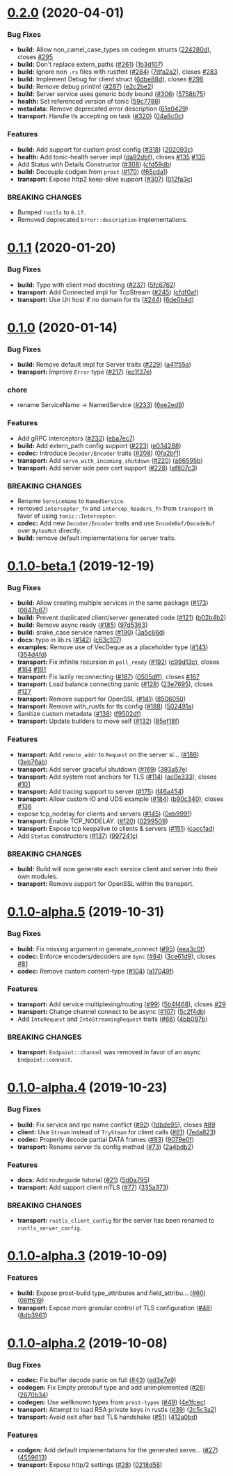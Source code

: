 # [0.2.0](https://github.com/hyperium/tonic/compare/v0.1.1...v0.2.0) (2020-04-01)


### Bug Fixes

* **build:** Allow non_camel_case_types on codegen structs ([224280d](https://github.com/hyperium/tonic/commit/224280dfff8944e9e553337416d23d6e5a050945)), closes [#295](https://github.com/hyperium/tonic/issues/295)
* **build:** Don't replace extern_paths ([#261](https://github.com/hyperium/tonic/issues/261)) ([1b3d107](https://github.com/hyperium/tonic/commit/1b3d107206136312a2536d3b72748c52191d99b1))
* **build:** Ignore non `.rs` files with rustfmt ([#284](https://github.com/hyperium/tonic/issues/284)) ([7dfa2a2](https://github.com/hyperium/tonic/commit/7dfa2a277b593e008cea53eef7163ca59a06c56a)), closes [#283](https://github.com/hyperium/tonic/issues/283)
* **build:** Implement Debug for client struct ([6dbe88d](https://github.com/hyperium/tonic/commit/6dbe88d445e378fff48d05083c23baeb2020cb2d)), closes [#298](https://github.com/hyperium/tonic/issues/298)
* **build:** Remove debug println! ([#287](https://github.com/hyperium/tonic/issues/287)) ([e2c2be2](https://github.com/hyperium/tonic/commit/e2c2be2f084b7c1ef4e93f6994cb9c728de0c1ed))
* **build:** Server service uses generic body bound ([#306](https://github.com/hyperium/tonic/issues/306)) ([5758b75](https://github.com/hyperium/tonic/commit/5758b758b2d44059b0149a31542d11589999a789))
* **health:** Set referenced version of tonic ([59c7788](https://github.com/hyperium/tonic/commit/59c77888464a0302993dbe07fed7c1848b415f8f))
* **metadata:** Remove deprecated error description ([61e0429](https://github.com/hyperium/tonic/commit/61e0429ae810354363835c36a046b5113b3c74b4))
* **transport:** Handle tls accepting on task ([#320](https://github.com/hyperium/tonic/issues/320)) ([04a8c0c](https://github.com/hyperium/tonic/commit/04a8c0c82a4007f48c3bf3539a3f2312746fedd1))


### Features

* **build:** Add support for custom prost config ([#318](https://github.com/hyperium/tonic/issues/318)) ([202093c](https://github.com/hyperium/tonic/commit/202093c31715b52997c6c206c758924ff5f69bc8))
* **health:** Add tonic-health server impl ([da92dbf](https://github.com/hyperium/tonic/commit/da92dbf8aa885ea0ea05755e9432532fc980e353)), closes [#135](https://github.com/hyperium/tonic/issues/135) [#135](https://github.com/hyperium/tonic/issues/135)
* Add Status with Details Constructor ([#308](https://github.com/hyperium/tonic/issues/308)) ([cfd59db](https://github.com/hyperium/tonic/commit/cfd59dbb342a8b7d216f4856e13d24b564c606f3))
* **build:** Decouple codgen from `prost` ([#170](https://github.com/hyperium/tonic/issues/170)) ([f65cda1](https://github.com/hyperium/tonic/commit/f65cda1ea0a190fe07c4f8d91473baad9a6f1f77))
* **transport:** Expose http2 keep-alive support ([#307](https://github.com/hyperium/tonic/issues/307)) ([012fa3c](https://github.com/hyperium/tonic/commit/012fa3cb4a0e010dafa28305416fab6c4278fc7b))


### BREAKING CHANGES

* Bumped `rustls` to `0.17`.
* Removed deprecated `Error::description` implementations.


# [0.1.1](https://github.com/hyperium/tonic/compare/v0.1.0...v0.1.1) (2020-01-20)


### Bug Fixes

* **build:** Typo with client mod docstring ([#237](https://github.com/hyperium/tonic/issues/237)) ([5fc6762](https://github.com/hyperium/tonic/commit/5fc6762435494d8df023bea8e35a5d20d81f2f3b))
* **transport:** Add Connected impl for TcpStream ([#245](https://github.com/hyperium/tonic/issues/245)) ([cfdf0af](https://github.com/hyperium/tonic/commit/cfdf0aff549196af0c3b7f6e531dbeacfb6990dc))
* **transport:** Use Uri host if no domain for tls ([#244](https://github.com/hyperium/tonic/issues/244)) ([6de0b4d](https://github.com/hyperium/tonic/commit/6de0b4d26fd82b4d1303080b0ba8c4db2d4f0fd1))



# [0.1.0](https://github.com/hyperium/tonic/compare/v0.1.0-beta.1...v0.1.0) (2020-01-14)


### Bug Fixes

* **build:** Remove default impl for Server traits ([#229](https://github.com/hyperium/tonic/issues/229)) ([a41f55a](https://github.com/hyperium/tonic/commit/a41f55ab9dfe77fca920b3c2e89343c7ce963225))
* **transport:** Improve `Error` type ([#217](https://github.com/hyperium/tonic/issues/217)) ([ec1f37e](https://github.com/hyperium/tonic/commit/ec1f37e4b46279d20f4fadafa5bf30cfb729fa42))


### chore

* rename ServiceName -> NamedService ([#233](https://github.com/hyperium/tonic/issues/233)) ([6ee2ed9](https://github.com/hyperium/tonic/commit/6ee2ed9b4ff30c0517d70908c6348a633dab5b91))


### Features

* Add gRPC interceptors ([#232](https://github.com/hyperium/tonic/issues/232)) ([eba7ec7](https://github.com/hyperium/tonic/commit/eba7ec7b32fb96938cbdc3d2dfd91c238afda0dc))
* **build:** Add extern_path config support ([#223](https://github.com/hyperium/tonic/issues/223)) ([e034288](https://github.com/hyperium/tonic/commit/e034288c3739467238aee54fdbe0a2a3a87bf824))
* **codec:** Introduce `Decoder/Encoder` traits ([#208](https://github.com/hyperium/tonic/issues/208)) ([0fa2bf1](https://github.com/hyperium/tonic/commit/0fa2bf1cea9d1166d49e40f2211268611b6993de))
* **transport:** Add `serve_with_incoming_shutdown` ([#220](https://github.com/hyperium/tonic/issues/220)) ([a66595b](https://github.com/hyperium/tonic/commit/a66595bfe3c146daaa437bddd5ce3db4542b1bf6))
* **transport:** Add server side peer cert support ([#228](https://github.com/hyperium/tonic/issues/228)) ([af807c3](https://github.com/hyperium/tonic/commit/af807c3ccd283cee0e424e75298cd176424767ca))


### BREAKING CHANGES

* Rename `ServiceName` to `NamedService`.
* removed `interceptor_fn` and `intercep_headers_fn` from `transport` in favor of using `tonic::Interceptor`.
* **codec:** Add new `Decoder/Encoder` traits and use `EncodeBuf/DecodeBuf` over `BytesMut` directly.
* **build:** remove default implementations for server traits.



# [0.1.0-beta.1](https://github.com/hyperium/tonic/compare/v0.1.0-alpha.5...v0.1.0-beta.1) (2019-12-19)


### Bug Fixes

* **build:** Allow creating multiple services in the same package ([#173](https://github.com/hyperium/tonic/issues/173)) ([0847b67](https://github.com/hyperium/tonic/commit/0847b67c4eb66a814c8c447a57fade2552e64a85))
* **build:** Prevent duplicated client/server generated code ([#121](https://github.com/hyperium/tonic/issues/121)) ([b02b4b2](https://github.com/hyperium/tonic/commit/b02b4b238bfee96b886609396b957e2592477ecb))
* **build:** Remove async ready ([#185](https://github.com/hyperium/tonic/issues/185)) ([97d5363](https://github.com/hyperium/tonic/commit/97d5363e2b2aee456edc5db4b5b53316c8b40745))
* **build:** snake_case service names ([#190](https://github.com/hyperium/tonic/issues/190)) ([3a5c66d](https://github.com/hyperium/tonic/commit/3a5c66d5f236eaece05dbd9fd1e1a00a3ab98259))
* **docs:** typo in lib.rs ([#142](https://github.com/hyperium/tonic/issues/142)) ([c63c107](https://github.com/hyperium/tonic/commit/c63c107560db165303c369487006b3507a0e7e07))
* **examples:** Remove use of VecDeque as a placeholder type ([#143](https://github.com/hyperium/tonic/issues/143)) ([354d4fd](https://github.com/hyperium/tonic/commit/354d4fdc35dc51575f4c685fc04354f2058061ff))
* **transport:** Fix infinite recursion in `poll_ready` ([#192](https://github.com/hyperium/tonic/issues/192)) ([c99d13c](https://github.com/hyperium/tonic/commit/c99d13c6e669be3a6ecf428ae32d4b937393738a)), closes [#184](https://github.com/hyperium/tonic/issues/184) [#191](https://github.com/hyperium/tonic/issues/191)
* **transport:** Fix lazily reconnecting ([#187](https://github.com/hyperium/tonic/issues/187)) ([0505dff](https://github.com/hyperium/tonic/commit/0505dff65a18c162c3ae398d42ed20ac54351439)), closes [#167](https://github.com/hyperium/tonic/issues/167)
* **transport:** Load balance connecting panic ([#128](https://github.com/hyperium/tonic/issues/128)) ([23e7695](https://github.com/hyperium/tonic/commit/23e7695800d8f22ee8e0ba7456f5ffc4b19430c3)), closes [#127](https://github.com/hyperium/tonic/issues/127)
* **transport:** Remove support for OpenSSL ([#141](https://github.com/hyperium/tonic/issues/141)) ([8506050](https://github.com/hyperium/tonic/commit/85060500f3a8f91ed47c632e07896c9e5567629a))
* **transport:** Remove with_rustls for tls config ([#188](https://github.com/hyperium/tonic/issues/188)) ([502491a](https://github.com/hyperium/tonic/commit/502491a59031dc0aa6e51a764f8edab04ab85581))
* Sanitize custom metadata ([#138](https://github.com/hyperium/tonic/issues/138)) ([f9502df](https://github.com/hyperium/tonic/commit/f9502dfd7ef306fff86c83b711bc96623555ef5c))
* **transport:** Update builders to move self ([#132](https://github.com/hyperium/tonic/issues/132)) ([85ef18f](https://github.com/hyperium/tonic/commit/85ef18f8b7f91047ca5bcfe5fc90e3c510c7936a))


### Features

* **transport:** Add `remote_addr` to `Request` on the server si… ([#186](https://github.com/hyperium/tonic/issues/186)) ([3eb76ab](https://github.com/hyperium/tonic/commit/3eb76abf9fdce5f903de1a7f05b8afc8694fa0ce))
* **transport:** Add server graceful shutdown ([#169](https://github.com/hyperium/tonic/issues/169)) ([393a57e](https://github.com/hyperium/tonic/commit/393a57eadebb8e2e6d3633f70141edba647b5f65))
* **transport:** Add system root anchors for TLS ([#114](https://github.com/hyperium/tonic/issues/114)) ([ac0e333](https://github.com/hyperium/tonic/commit/ac0e333b39f60f9c304d7798a49e07e9f08a16d4)), closes [#101](https://github.com/hyperium/tonic/issues/101)
* **transport:** Add tracing support to server ([#175](https://github.com/hyperium/tonic/issues/175)) ([f46a454](https://github.com/hyperium/tonic/commit/f46a45401d42f6c8b6ab449f7462735a9aea0bfc))
* **transport:** Allow custom IO and UDS example ([#184](https://github.com/hyperium/tonic/issues/184)) ([b90c340](https://github.com/hyperium/tonic/commit/b90c3408001f762a32409f7e2cf688ebae39d89e)), closes [#136](https://github.com/hyperium/tonic/issues/136)
* expose tcp_nodelay for clients and servers ([#145](https://github.com/hyperium/tonic/issues/145)) ([0eb9991](https://github.com/hyperium/tonic/commit/0eb9991b9fcd4a688904788966d1e5ab74918571))
* **transport:** Enable TCP_NODELAY. ([#120](https://github.com/hyperium/tonic/issues/120)) ([0299509](https://github.com/hyperium/tonic/commit/029950904a5e1398bb508446b660c1863e9f631c))
* **transport:** Expose tcp keepalive to clients & servers ([#151](https://github.com/hyperium/tonic/issues/151)) ([caccfad](https://github.com/hyperium/tonic/commit/caccfad7e7b03d42aa1679c00a270c92a621bb0f))
* Add `Status` constructors ([#137](https://github.com/hyperium/tonic/issues/137)) ([997241c](https://github.com/hyperium/tonic/commit/997241c43fdb390caad19a41dc6bf67724de521a))


### BREAKING CHANGES

* **build:** Build will now generate each service client and server into their own modules.
* **transport:** Remove support for OpenSSL within the transport.



# [0.1.0-alpha.5](https://github.com/hyperium/tonic/compare/v0.1.0-alpha.4...v0.1.0-alpha.5) (2019-10-31)


### Bug Fixes

* **build:** Fix missing argument in generate_connect ([#95](https://github.com/hyperium/tonic/issues/95)) ([eea3c0f](https://github.com/hyperium/tonic/commit/eea3c0f99ac292efb7b8d4956fa014108af871ac))
* **codec:** Enforce encoders/decoders are `Sync` ([#84](https://github.com/hyperium/tonic/issues/84)) ([3ce61d9](https://github.com/hyperium/tonic/commit/3ce61d9860528dd4a13f719774d5c649198fb55c)), closes [#81](https://github.com/hyperium/tonic/issues/81)
* **codec:** Remove custom content-type  ([#104](https://github.com/hyperium/tonic/issues/104)) ([a17049f](https://github.com/hyperium/tonic/commit/a17049f1f72c9655a72fef8021072d56b3f4e543))


### Features

* **transport:** Add service multiplexing/routing ([#99](https://github.com/hyperium/tonic/issues/99)) ([5b4f468](https://github.com/hyperium/tonic/commit/5b4f4689a253ccca34f34bb5329b420efb9159c1)), closes [#29](https://github.com/hyperium/tonic/issues/29)
* **transport:** Change channel connect to be async ([#107](https://github.com/hyperium/tonic/issues/107)) ([5c2f4db](https://github.com/hyperium/tonic/commit/5c2f4dba322b28e8132b21acfa184309de791d12))
* Add `IntoRequest` and `IntoStreamingRequest` traits ([#66](https://github.com/hyperium/tonic/issues/66)) ([4bb087b](https://github.com/hyperium/tonic/commit/4bb087b5ff19636a20e10a669ba3b46f99c84358))


### BREAKING CHANGES

* **transport:** `Endpoint::channel` was removed in favor of
an async `Endpoint::connect`.



# [0.1.0-alpha.4](https://github.com/hyperium/tonic/compare/v0.1.0-alpha.3...v0.1.0-alpha.4) (2019-10-23)


### Bug Fixes

* **build:** Fix service and rpc name conflict ([#92](https://github.com/hyperium/tonic/issues/92)) ([1dbde95](https://github.com/hyperium/tonic/commit/1dbde95d844378121af54f16d9f8aa9f0f7fc2f2)), closes [#89](https://github.com/hyperium/tonic/issues/89)
* **client:** Use `Stream` instead of `TrySteam` for client calls ([#61](https://github.com/hyperium/tonic/issues/61)) ([7eda823](https://github.com/hyperium/tonic/commit/7eda823c9cbe6054c39b42f8f3e7efce4698aebe))
* **codec:** Properly decode partial DATA frames ([#83](https://github.com/hyperium/tonic/issues/83)) ([9079e0f](https://github.com/hyperium/tonic/commit/9079e0f66bc75d2ce49a5537bf66c9ff5effbdab))
* **transport:** Rename server tls config method ([#73](https://github.com/hyperium/tonic/issues/73)) ([2a4bdb2](https://github.com/hyperium/tonic/commit/2a4bdb24f62bb3bbceb73e9551ba70512f94c187))


### Features

* **docs:** Add routeguide tutorial ([#21](https://github.com/hyperium/tonic/issues/21)) ([5d0a795](https://github.com/hyperium/tonic/commit/5d0a7955541509d2dbfdb9b689fb57cd2b842172))
* **transport:** Add support client mTLS ([#77](https://github.com/hyperium/tonic/issues/77)) ([335a373](https://github.com/hyperium/tonic/commit/335a373a403615a9737b2e19d0089c89bcaa3c4e))


### BREAKING CHANGES

* **transport:** `rustls_client_config` for the server has been renamed to `rustls_server_config`.



# [0.1.0-alpha.3](https://github.com/hyperium/tonic/compare/v0.1.0-alpha.2...v0.1.0-alpha.3) (2019-10-09)


### Features

* **build:** Expose prost-build type_attributes and field_attribu… ([#60](https://github.com/hyperium/tonic/issues/60)) ([06ff619](https://github.com/hyperium/tonic/commit/06ff619944a2f44d3aea60e653b39157c392f541))
* **transport:** Expose more granular control of TLS configuration ([#48](https://github.com/hyperium/tonic/issues/48)) ([8db3961](https://github.com/hyperium/tonic/commit/8db3961491c35955c76bf2da6a17bf8a60e3b146))



# [0.1.0-alpha.2](https://github.com/hyperium/tonic/compare/2670b349f96666c8d30d9d5d6ac2e611bb4584e2...v0.1.0-alpha.2) (2019-10-08)


### Bug Fixes

* **codec:** Fix buffer decode panic on full ([#43](https://github.com/hyperium/tonic/issues/43)) ([ed3e7e9](https://github.com/hyperium/tonic/commit/ed3e7e95a5401b9b224640e17908c2182286197d))
* **codegen:** Fix Empty protobuf type and add unimplemented ([#26](https://github.com/hyperium/tonic/issues/26)) ([2670b34](https://github.com/hyperium/tonic/commit/2670b349f96666c8d30d9d5d6ac2e611bb4584e2))
* **codegen:** Use wellknown types from `prost-types` ([#49](https://github.com/hyperium/tonic/issues/49)) ([4e1fcec](https://github.com/hyperium/tonic/commit/4e1fcece150fb1f373b0ccbb69d302463ed6bcfd))
* **transport:** Attempt to load RSA private keys in rustls ([#39](https://github.com/hyperium/tonic/issues/39)) ([2c5c3a2](https://github.com/hyperium/tonic/commit/2c5c3a282a1ccc9288bc0f6fb138fc123f45dd09))
* **transport:** Avoid exit after bad TLS handshake ([#51](https://github.com/hyperium/tonic/issues/51)) ([412a0bd](https://github.com/hyperium/tonic/commit/412a0bd697b4822b94c55cb18d2373a6ed75b690))


### Features

* **codgen:** Add default implementations for the generated serve… ([#27](https://github.com/hyperium/tonic/issues/27)) ([4559613](https://github.com/hyperium/tonic/commit/4559613c37f75dde67981ee38a7f5af5947ef0be))
* **transport:** Expose http/2 settings ([#28](https://github.com/hyperium/tonic/issues/28)) ([0218d58](https://github.com/hyperium/tonic/commit/0218d58c282d6de6f300229677c99369d3ea20ed))



